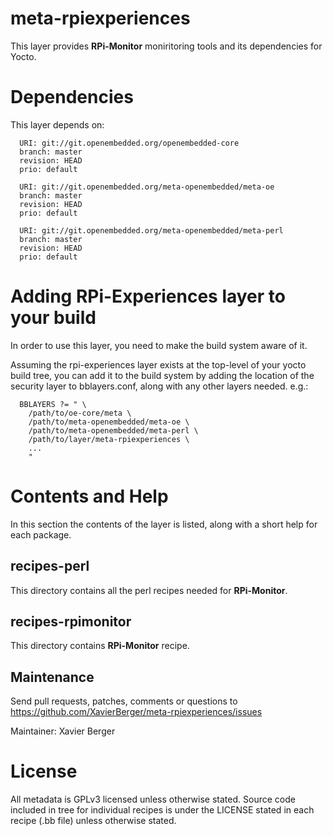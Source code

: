 meta-rpiexperiences
===================

This layer provides **RPi-Monitor** moniritoring tools and its dependencies for Yocto.

Dependencies
============

This layer depends on:

```
  URI: git://git.openembedded.org/openembedded-core
  branch: master
  revision: HEAD
  prio: default

  URI: git://git.openembedded.org/meta-openembedded/meta-oe
  branch: master
  revision: HEAD
  prio: default

  URI: git://git.openembedded.org/meta-openembedded/meta-perl
  branch: master
  revision: HEAD
  prio: default
```

Adding RPi-Experiences layer to your build
==========================================

In order to use this layer, you need to make the build system aware of
it.

Assuming the rpi-experiences layer exists at the top-level of your
yocto build tree, you can add it to the build system by adding the
location of the security layer to bblayers.conf, along with any
other layers needed. e.g.:

```
  BBLAYERS ?= " \
    /path/to/oe-core/meta \
    /path/to/meta-openembedded/meta-oe \
    /path/to/meta-openembedded/meta-perl \
    /path/to/layer/meta-rpiexperiences \
    ...
    "
```
    
Contents and Help
=================

In this section the contents of the layer is listed, along with a short
help for each package.

recipes-perl
------------
This directory contains all the perl recipes needed for **RPi-Monitor**.

recipes-rpimonitor
------------------
This directory contains **RPi-Monitor** recipe.
         
Maintenance
-----------
Send pull requests, patches, comments or questions to <https://github.com/XavierBerger/meta-rpiexperiences/issues>

Maintainer:    Xavier Berger

License
=======

All metadata is GPLv3 licensed unless otherwise stated. Source code included in tree for individual recipes is under the LICENSE stated in each recipe (.bb file) unless otherwise stated.
